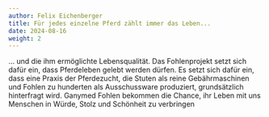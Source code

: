 ```yaml
---
author: Felix Eichenberger
title: Für jedes einzelne Pferd zählt immer das Leben...
date: 2024-08-16
weight: 2
---
```


... und die ihm ermöglichte Lebensqualität. Das Fohlenprojekt setzt sich dafür ein, dass Pferdeleben gelebt werden dürfen. Es setzt sich dafür ein, dass eine Praxis der Pferdezucht, die Stuten als reine Gebährmaschinen und Fohlen zu hunderten als Ausschussware produziert, grundsätzlich hinterfragt wird. Ganymed Fohlen bekommen die Chance, ihr Leben mit uns Menschen in Würde, Stolz und Schönheit zu verbringen
